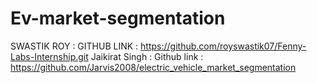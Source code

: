 # Ev-market-segmentation

SWASTIK ROY : GITHUB LINK : https://github.com/royswastik07/Fenny-Labs-Internship.git
Jaikirat Singh : Github link  : https://github.com/Jarvis2008/electric_vehicle_market_segmentation
